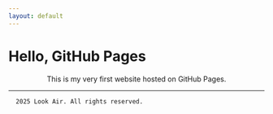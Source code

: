 ```yaml
---
layout: default
---
```


# Hello, GitHub Pages

<p align="center">
This is my very first website hosted on GitHub Pages.
</p>

---

```
  2025 Look Air. All rights reserved.
```
